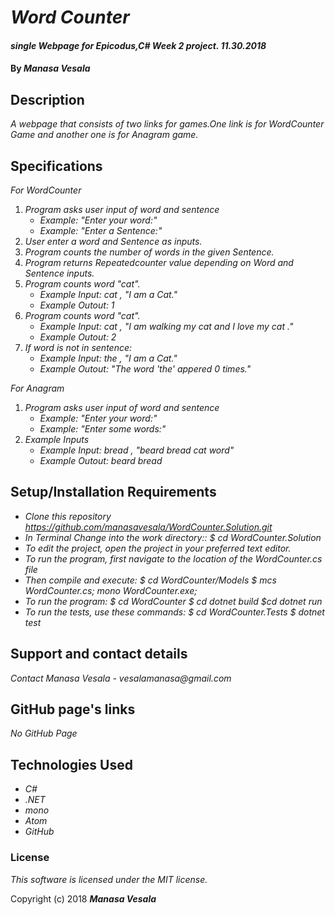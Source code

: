 # _Word Counter_

#### _single Webpage for Epicodus,C# Week 2 project. 11.30.2018_

#### By _**Manasa Vesala**_

## Description

_A webpage that consists of two links for games.One link is for WordCounter Game and another one is for Anagram game._

## Specifications

_For WordCounter_

1. _Program asks user input of word and sentence_
   * _Example: "Enter your word:"_ 
   * _Example: "Enter a Sentence:"_
2. _User enter a word and Sentence as inputs._
3. _Program counts the number of words in the given Sentence._
4. _Program returns Repeatedcounter value depending on Word and Sentence inputs._
5. _Program counts word "cat"._
   * _Example Input: cat , "I am a Cat."_
   * _Example Outout: 1_
6. _Program counts word "cat"._
   * _Example Input: cat , "I am walking my cat and I love my cat ."_
   * _Example Outout: 2_
7. _If word is not in sentence:_
   * _Example Input: the , "I am a Cat."_
   * _Example Outout: "The word 'the' appered 0 times."_  

_For Anagram_

1. _Program asks user input of word and sentence_
   * _Example: "Enter your word:"_ 
   * _Example: "Enter some words:"_
2. _Example Inputs_
   * _Example Input: bread , "beard bread cat word"_
   * _Example Outout: beard bread_

## Setup/Installation Requirements

* _Clone this repository https://github.com/manasavesala/WordCounter.Solution.git_
* _In Terminal Change into the work directory:: $ cd WordCounter.Solution_
* _To edit the project, open the project in your preferred text editor._
* _To run the program, first navigate to the location of the WordCounter.cs file_ 
* _Then compile and execute: $ cd WordCounter/Models $ mcs WordCounter.cs; mono WordCounter.exe;_
* _To run the program: $ cd WordCounter $ cd dotnet build $cd dotnet run_
* _To run the tests, use these commands: $ cd WordCounter.Tests $ dotnet test_

## Support and contact details

_Contact Manasa Vesala - vesalamanasa@gmail.com_

## GitHub page's links

_No GitHub Page_

## Technologies Used

* _C#_
* _.NET_
* _mono_
* _Atom_
* _GitHub_

### License

*This software is licensed under the MIT license.*

Copyright (c) 2018 **_Manasa Vesala_**